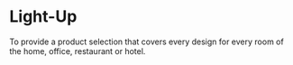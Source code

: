 # Light-Up
To provide a product selection that covers every design for every room of the home, office, restaurant or hotel.
